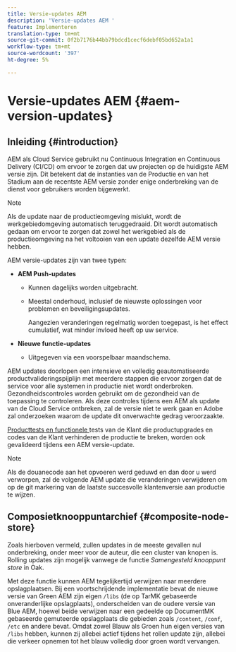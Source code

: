 ```yaml
---
title: Versie-updates AEM
description: 'Versie-updates AEM '
feature: Implementeren
translation-type: tm+mt
source-git-commit: 0f2b7176b44bb79bdcd1cecf6debf05bd652a1a1
workflow-type: tm+mt
source-wordcount: '397'
ht-degree: 5%

---
```



# Versie-updates AEM {#aem-version-updates}

## Inleiding {#introduction}

AEM als Cloud Service gebruikt nu Continuous Integration en Continuous Delivery (CI/CD) om ervoor te zorgen dat uw projecten op de huidigste AEM versie zijn. Dit betekent dat de instanties van de Productie en van het Stadium aan de recentste AEM versie zonder enige onderbreking van de dienst voor gebruikers worden bijgewerkt.

>[!NOTE]
>Als de update naar de productieomgeving mislukt, wordt de werkgebiedomgeving automatisch teruggedraaid. Dit wordt automatisch gedaan om ervoor te zorgen dat zowel het werkgebied als de productieomgeving na het voltooien van een update dezelfde AEM versie hebben.

AEM versie-updates zijn van twee typen:

* **AEM Push-updates**

   * Kunnen dagelijks worden uitgebracht.

   * Meestal onderhoud, inclusief de nieuwste oplossingen voor problemen en beveiligingsupdates.

      Aangezien veranderingen regelmatig worden toegepast, is het effect cumulatief, wat minder invloed heeft op uw service.

* **Nieuwe functie-updates**

   * Uitgegeven via een voorspelbaar maandschema.

AEM updates doorlopen een intensieve en volledig geautomatiseerde productvalideringspijplijn met meerdere stappen die ervoor zorgen dat de service voor alle systemen in productie niet wordt onderbroken. Gezondheidscontroles worden gebruikt om de gezondheid van de toepassing te controleren. Als deze controles tijdens een AEM als update van de Cloud Service ontbreken, zal de versie niet te werk gaan en Adobe zal onderzoeken waarom de update dit onverwachte gedrag veroorzaakte.

[Producttests en functionele ](https://docs.adobe.com/content/help/en/experience-manager-cloud-service/implementing/developing/understand-test-results.html#functional-testing) tests van de Klant die productupgrades en codes van de Klant verhinderen de productie te breken, worden ook gevalideerd tijdens een AEM versie-update.

>[!NOTE]
>
>Als de douanecode aan het opvoeren werd geduwd en dan door u werd verworpen, zal de volgende AEM update die veranderingen verwijderen om op de git markering van de laatste succesvolle klantenversie aan productie te wijzen.

## Composietknooppuntarchief {#composite-node-store}

Zoals hierboven vermeld, zullen updates in de meeste gevallen nul onderbreking, onder meer voor de auteur, die een cluster van knopen is. Rolling updates zijn mogelijk vanwege de functie *Samengesteld knooppunt store* in Oak.

Met deze functie kunnen AEM tegelijkertijd verwijzen naar meerdere opslagplaatsen. Bij een voortschrijdende implementatie bevat de nieuwe versie van Green AEM zijn eigen `/libs` (de op TarMK gebaseerde onveranderlijke opslagplaats), onderscheiden van de oudere versie van Blue AEM, hoewel beide verwijzen naar een gedeelde op DocumentMK gebaseerde gemuteerde opslagplaats die gebieden zoals `/content`, `/conf`, `/etc` en andere bevat. Omdat zowel Blauw als Groen hun eigen versies van `/libs` hebben, kunnen zij allebei actief tijdens het rollen update zijn, allebei die verkeer opnemen tot het blauw volledig door groen wordt vervangen.

